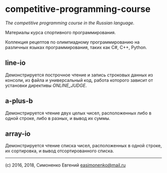 # competitive-programming-course

_The competitive programming course in the Russian language._

Материалы курса спортивного программирования.

Коллекция рецептов по олимпиадному программированию на различных языках
программирования, таких как C#, C++, Python.

## line-io

Демонстрируется построчное чтение и запись строковых данных из консоли, из
файла и универсальный код, работа которого зависит от установки директивы
_ONLINE_JUDGE_.

## a-plus-b

Демонстрируется чтение двух целых чисел, расположенных либо в одной строке,
либо в разных, и вывод их суммы.

## array-io

Демонстрируется чтение списка чисел, расположенных в одной строке, их
сортировка, и вывод отсортированного списка.

***

(c) 2016, 2018, Симоненко Евгений [easimonenko@mail.ru](mailto:easimonenko@mail.ru)

